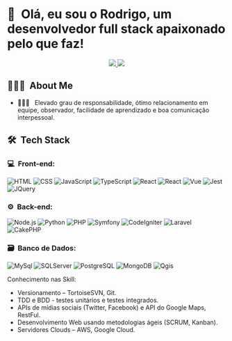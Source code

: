 <h1>👋 &nbsp;Olá, eu sou o Rodrigo, um desenvolvedor full stack apaixonado pelo que faz!</h1>
<p align="center">
  <a href="mailto:rodrigopluz@gmail.com">
    <img src="https://img.shields.io/badge/-rodrigopluz@gmail.com-D14836?style=flat-square&logo=Gmail&logoColor=white"/>
  </a>
  <a href="https://www.linkedin.com/in/rodrigopluz">
    <img src="https://img.shields.io/badge/-Rodrigo%20Pereira-0077B5?style=flat-square&logo=Linkedin&logoColor=white"/>
  </a>  
</p>

<h2> 👨🏻‍💻 &nbsp;About Me </h2>

- 👨🏻‍💻 &nbsp; Elevado grau de responsabilidade, ótimo relacionamento em equipe, observador, facilidade de aprendizado e boa comunicação interpessoal.

<h2> 🛠 &nbsp;Tech Stack</h2>
<h3>💻 &nbsp;Front-end:</h3>

![HTML](https://img.shields.io/badge/-HTML-333333?style=flat&logo=HTML5)
![CSS](https://img.shields.io/badge/-CSS-333333?style=flat&logo=CSS3&logoColor=1572B6)
![JavaScript](https://img.shields.io/badge/-JavaScript-333333?style=flat&logo=javascript)
![TypeScript](https://img.shields.io/badge/-TypeScript-333333?style=flat&logo=typescript&logoColor=2D79C7)
![React](https://img.shields.io/badge/-React-333333?style=flat&logo=react)
![React](https://img.shields.io/badge/-React%20Native-333333?style=flat&logo=react)
![Vue](https://img.shields.io/badge/-Vue-333333?style=flat&logo=vue.js)
![Jest](https://img.shields.io/badge/-Jest-333333?style=flat&logo=jest&logoColor=E535AB)
![JQuery](https://img.shields.io/badge/-JQuery-333333?style=flat&logo=jquery)

<h3>⚙️ &nbsp;Back-end:</h3>

![Node.js](https://img.shields.io/badge/-Node.js-333333?style=flat&logo=node.js)
![Python](https://img.shields.io/badge/-Python-333333?style=flat&logo=python)
![PHP](https://img.shields.io/badge/-PHP-333333?style=flat&logo=php)
![Symfony](https://img.shields.io/badge/-Symfony-333333?style=flat&logo=symfony)
![CodeIgniter](https://img.shields.io/badge/-CodeIgniter-333333?style=flat&logo=codeigniter)
![Laravel](https://img.shields.io/badge/-Laravel-333333?style=flat&logo=laravel)
![CakePHP](https://img.shields.io/badge/-CakePHP-333333?style=flat&logo=cakephp)

<h3>🗃️ &nbsp;Banco de Dados:</h3>

![MySql](https://img.shields.io/badge/-MySql-333333?style=flat&logo=mysql&logoColor=EE3124)
![SQLServer](https://img.shields.io/badge/-SQL%20Server-333333?style=flat&logo=microsoftsqlserver)
![PostgreSQL](https://img.shields.io/badge/-PostgreSQL-333333?style=flat&logo=postgresql)
![MongoDB](https://img.shields.io/badge/-MongoDB-333333?style=flat&logo=mongodb)
![Qgis](https://img.shields.io/badge/-Qgis-333333?style=flat&logo=qgis)

Conhecimento nas Skill:

* Versionamento – TortoiseSVN, Git.
* TDD e BDD - testes unitários e testes integrados.
* APIs de mídias sociais (Twitter, Facebook) e API do Google Maps, RestFul.
* Desenvolvimento Web usando metodologias ágeis (SCRUM, Kanban).
* Servidores Clouds – AWS, Google Cloud.

<!--
**rodrigopluz/rodrigopluz** is a ✨ _special_ ✨ repository because its `README.md` (this file) appears on your GitHub profile.

Here are some ideas to get you started:

- 🔭 I’m currently working on ...
- 🌱 I’m currently learning ...
- 👯 I’m looking to collaborate on ...
- 🤔 I’m looking for help with ...
- 💬 Ask me about ...
- 📫 How to reach me: ...
- 😄 Pronouns: ...
- ⚡ Fun fact: ...
-->
